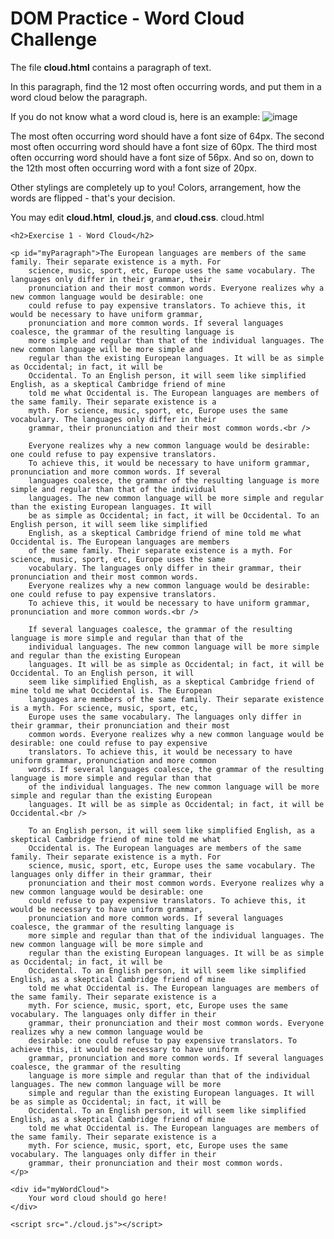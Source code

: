 # DOM Practice - Word Cloud Challenge

The file **cloud.html** contains a paragraph of text.

In this paragraph, find the 12 most often occurring words, and put them in a word cloud below the paragraph.

If you do not know what a word cloud is, here is an example:
![image](https://github.com/user-attachments/assets/a6f49f27-a252-499a-96e2-c9a268a030f3)

The most often occurring word should have a font size of 64px. The second most often occurring word should have a font size of 60px. The third most often occurring word should have a font size of 56px. And so on, down to the 12th most often occurring word with a font size of 20px.

Other stylings are completely up to you! Colors, arrangement, how the words are flipped - that's your decision.

You may edit **cloud.html**, **cloud.js**, and **cloud.css**.
cloud.html

<!DOCTYPE html>
<html>

<head>
    <link rel="stylesheet" href="cloud.css">
</head>

<body>

    <h2>Exercise 1 - Word Cloud</h2>

    <p id="myParagraph">The European languages are members of the same family. Their separate existence is a myth. For
        science, music, sport, etc, Europe uses the same vocabulary. The languages only differ in their grammar, their
        pronunciation and their most common words. Everyone realizes why a new common language would be desirable: one
        could refuse to pay expensive translators. To achieve this, it would be necessary to have uniform grammar,
        pronunciation and more common words. If several languages coalesce, the grammar of the resulting language is
        more simple and regular than that of the individual languages. The new common language will be more simple and
        regular than the existing European languages. It will be as simple as Occidental; in fact, it will be
        Occidental. To an English person, it will seem like simplified English, as a skeptical Cambridge friend of mine
        told me what Occidental is. The European languages are members of the same family. Their separate existence is a
        myth. For science, music, sport, etc, Europe uses the same vocabulary. The languages only differ in their
        grammar, their pronunciation and their most common words.<br />

        Everyone realizes why a new common language would be desirable: one could refuse to pay expensive translators.
        To achieve this, it would be necessary to have uniform grammar, pronunciation and more common words. If several
        languages coalesce, the grammar of the resulting language is more simple and regular than that of the individual
        languages. The new common language will be more simple and regular than the existing European languages. It will
        be as simple as Occidental; in fact, it will be Occidental. To an English person, it will seem like simplified
        English, as a skeptical Cambridge friend of mine told me what Occidental is. The European languages are members
        of the same family. Their separate existence is a myth. For science, music, sport, etc, Europe uses the same
        vocabulary. The languages only differ in their grammar, their pronunciation and their most common words.
        Everyone realizes why a new common language would be desirable: one could refuse to pay expensive translators.
        To achieve this, it would be necessary to have uniform grammar, pronunciation and more common words.<br />

        If several languages coalesce, the grammar of the resulting language is more simple and regular than that of the
        individual languages. The new common language will be more simple and regular than the existing European
        languages. It will be as simple as Occidental; in fact, it will be Occidental. To an English person, it will
        seem like simplified English, as a skeptical Cambridge friend of mine told me what Occidental is. The European
        languages are members of the same family. Their separate existence is a myth. For science, music, sport, etc,
        Europe uses the same vocabulary. The languages only differ in their grammar, their pronunciation and their most
        common words. Everyone realizes why a new common language would be desirable: one could refuse to pay expensive
        translators. To achieve this, it would be necessary to have uniform grammar, pronunciation and more common
        words. If several languages coalesce, the grammar of the resulting language is more simple and regular than that
        of the individual languages. The new common language will be more simple and regular than the existing European
        languages. It will be as simple as Occidental; in fact, it will be Occidental.<br />

        To an English person, it will seem like simplified English, as a skeptical Cambridge friend of mine told me what
        Occidental is. The European languages are members of the same family. Their separate existence is a myth. For
        science, music, sport, etc, Europe uses the same vocabulary. The languages only differ in their grammar, their
        pronunciation and their most common words. Everyone realizes why a new common language would be desirable: one
        could refuse to pay expensive translators. To achieve this, it would be necessary to have uniform grammar,
        pronunciation and more common words. If several languages coalesce, the grammar of the resulting language is
        more simple and regular than that of the individual languages. The new common language will be more simple and
        regular than the existing European languages. It will be as simple as Occidental; in fact, it will be
        Occidental. To an English person, it will seem like simplified English, as a skeptical Cambridge friend of mine
        told me what Occidental is. The European languages are members of the same family. Their separate existence is a
        myth. For science, music, sport, etc, Europe uses the same vocabulary. The languages only differ in their
        grammar, their pronunciation and their most common words. Everyone realizes why a new common language would be
        desirable: one could refuse to pay expensive translators. To achieve this, it would be necessary to have uniform
        grammar, pronunciation and more common words. If several languages coalesce, the grammar of the resulting
        language is more simple and regular than that of the individual languages. The new common language will be more
        simple and regular than the existing European languages. It will be as simple as Occidental; in fact, it will be
        Occidental. To an English person, it will seem like simplified English, as a skeptical Cambridge friend of mine
        told me what Occidental is. The European languages are members of the same family. Their separate existence is a
        myth. For science, music, sport, etc, Europe uses the same vocabulary. The languages only differ in their
        grammar, their pronunciation and their most common words.
    </p>

    <div id="myWordCloud">
        Your word cloud should go here!
    </div>

    <script src="./cloud.js"></script>

</body>

</html>
